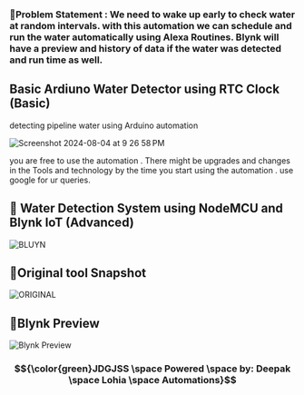 ### &#x1F534;Problem Statement : We need to wake up early to check water at random intervals. with this automation we can schedule and run the water automatically using Alexa Routines. Blynk will have a preview and history of data if the water was detected and run time as well. ###
## Basic Ardiuno Water Detector using RTC Clock (Basic) ##
detecting pipeline water using Arduino automation 

![Screenshot 2024-08-04 at 9 26 58 PM](https://github.com/user-attachments/assets/cc21a9db-6728-4888-a027-b1f6ded20285)


you are free to use the automation . There might be upgrades and changes in the Tools and technology by the time you start using the automation . use google for ur queries. 


## &#x1F34F; Water Detection System using NodeMCU and Blynk IoT (Advanced) ##
![BLUYN](https://github.com/user-attachments/assets/b279c56d-5d85-4f13-9a76-55b63aff8ced)


## &#x1F34F;Original tool Snapshot ##
![ORIGINAL](https://github.com/user-attachments/assets/a7c298f1-df53-40f9-9077-38fe039e13ec)

## &#x1F34F;Blynk Preview ##

![Blynk Preview](https://github.com/user-attachments/assets/5f7cddc4-b881-4358-bf2d-b8629c553f62)

### $${\color{green}JDGJSS \space Powered \space by: Deepak  \space Lohia \space Automations}$$ ###
